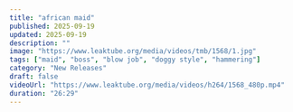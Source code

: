 ```yaml
---
title: "african maid"
published: 2025-09-19
updated: 2025-09-19
description: ""
image: "https://www.leaktube.org/media/videos/tmb/1568/1.jpg"
tags: ["maid", "boss", "blow job", "doggy style", "hammering"]
category: "New Releases"
draft: false
videoUrl: "https://www.leaktube.org/media/videos/h264/1568_480p.mp4"
duration: "26:29"
---
```


